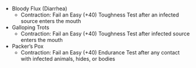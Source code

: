 - Bloody Flux (Diarrhea)
	- Contraction: Fail an Easy (+40) Toughness Test after an infected source enters the mouth
- Galloping Trots
	- Contraction: Fail an Easy (+40) Toughness Test after infected source enters the mouth
- Packer’s Pox
	- Contraction: Fail an Easy (+40) Endurance Test after any contact with infected animals, hides, or bodies